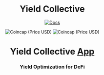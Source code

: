 <span align="center">
  
# Yield Collective

<span align="center">
<div align="center">   

<a href="https://docs.yieldprotocol.xyz" target="_blank">
   <img alt="Docs" src="https://img.shields.io/badge/docs-Documentation-n63EKvmEjdWy0MEBdcJF?style=flat&logo=gitbook&logoColor=ffffff">
</a>

![Coincap (Price USD)](https://img.shields.io/coincap/price-usd/bitcoin) 
![Coincap (Price USD)](https://img.shields.io/coincap/price-usd/ethereum)

# Yield Collective [App](https://yieldcollective.xyz)

### Yield Optimization for DeFi

</span>
